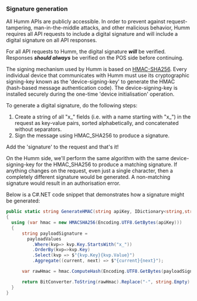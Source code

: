 <h3>Signature generation</h3>

All Humm APIs are publicly accessible. In order to prevent against request-tampering, man-in-the-middle attacks, and other malicious behavior, Humm requires all API requests to include a digital signature and will include a digital signature on all API responses.

For all API requests to Humm, the digital signature ***will*** be verified. Responses ***should always*** be verified on the POS side before continuing.

The signing mechanism used by Humm is based on <a href="https://en.wikipedia.org/wiki/Hash-based_message_authentication_code">HMAC-SHA256</a>. Every individual device that communicates with Humm must use its cryptographic signing-key known as the 'device-signing-key' to generate the HMAC (hash-based message authentication code). The device-signing-key is installed securely during the one-time 'device initialisation' operation.

To generate a digital signature, do the following steps:

1. Create a string of all "x_" fields (i.e. with a name starting with "x_") in the request as key-value pairs, sorted alphabetically, and concatenated without separators.
2. Sign the message using HMAC_SHA256 to produce a signature.

Add the 'signature' to the request and that's it!

On the Humm side, we'll perform the same algorithm with the same device-signing-key for the HMAC_SHA256 to produce a matching signature. If anything changes on the request, even just a single character, then a completely different signature would be generated. A non-matching signature would result in an authorisation error.

Below is a C#.NET code snippet that demonstrates how a signature might be generated:

```cs
public static string GenerateHMAC(string apiKey, IDictionary<string,string> payloadValues)
{
  using (var hmac = new HMACSHA256(Encoding.UTF8.GetBytes(apiKey)))
  {
      string payloadSignature = 
        payloadValues
          .Where(kvp=> kvp.Key.StartsWith("x_"))
          .OrderBy(kvp=>kvp.Key)
          .Select(kvp => $"{kvp.Key}{kvp.Value}")
          .Aggregate((current, next) => $"{current}{next}");

      var rawHmac = hmac.ComputeHash(Encoding.UTF8.GetBytes(payloadSignature));

      return BitConverter.ToString(rawHmac).Replace("-", string.Empty).ToLower();
  }
}
```

